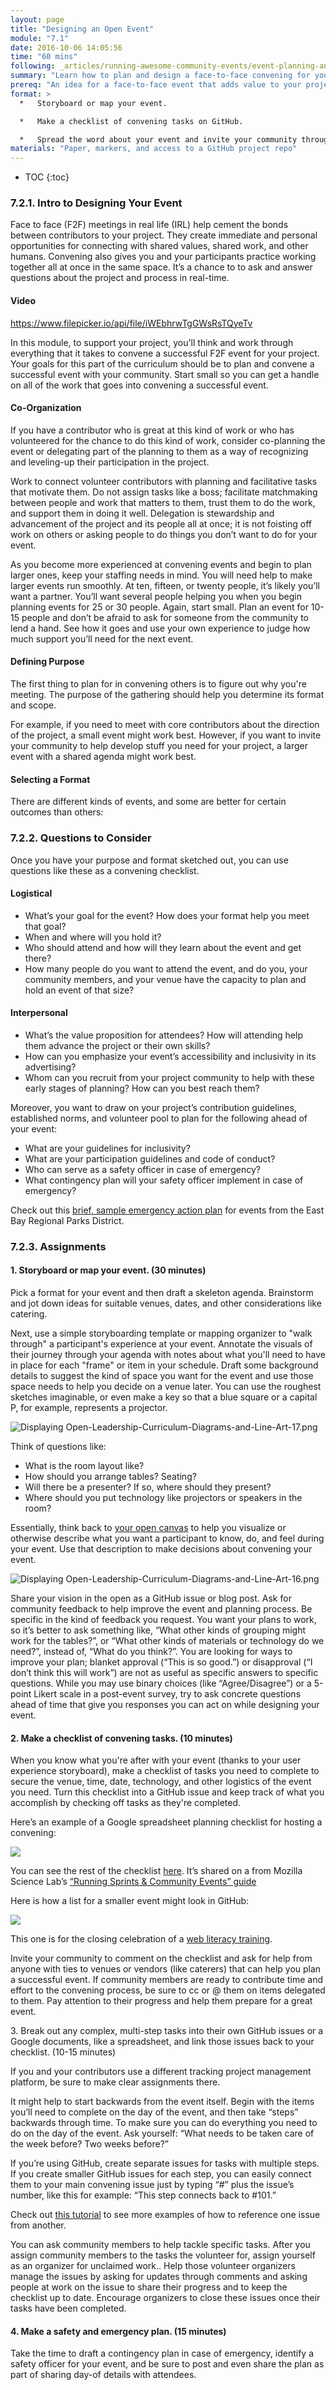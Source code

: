 ```yaml
---
layout: page
title: "Designing an Open Event"
module: "7.1"
date: 2016-10-06 14:05:56
time: "60 mins"
following: _articles/running-awesome-community-events/event-planning-and-facilitation.md
summary: "Learn how to plan and design a face-to-face convening for your project, inviting feedback and contributions from your community."
prereq: "An idea for a face-to-face event that adds value to your project and to attendees' experiences with it."
format: >
  *   Storyboard or map your event.

  *   Make a checklist of convening tasks on GitHub.

  *   Spread the word about your event and invite your community through communications about the gathering.
materials: "Paper, markers, and access to a GitHub project repo"
---
```

* TOC
{:toc}


### 7.2.1\. Intro to Designing Your Event

Face to face (F2F) meetings in real life (IRL) help cement the bonds between contributors to your project. They create immediate and personal opportunities for connecting with shared values, shared work, and other humans. Convening also gives you and your participants practice working together all at once in the same space. It’s a chance to to ask and answer questions about the project and process in real-time.

#### Video
https://www.filepicker.io/api/file/iWEbhrwTgGWsRsTQyeTv

In this module, to support your project, you'll think and work through everything that it takes to convene a successful F2F event for your project. Your goals for this part of the curriculum should be to plan and convene a successful event with your community. Start small so you can get a handle on all of the work that goes into convening a successful event.

#### Co-Organization

If you have a contributor who is great at this kind of work or who has volunteered for the chance to do this kind of work, consider co-planning the event or delegating part of the planning to them as a way of recognizing and leveling-up their participation in the project.

Work to connect volunteer contributors with planning and facilitative tasks that motivate them. Do not assign tasks like a boss; facilitate matchmaking between people and work that matters to them, trust them to do the work, and support them in doing it well. Delegation is stewardship and advancement of the project and its people all at once; it is not foisting off work on others or asking people to do things you don’t want to do for your event.

As you become more experienced at convening events and begin to plan larger ones, keep your staffing needs in mind. You will need help to make larger events run smoothly. At ten, fifteen, or twenty people, it’s likely you’ll want a partner. You’ll want several people helping you when you begin planning events for 25 or 30 people. Again, start small. Plan an event for 10-15 people and don’t be afraid to ask for someone from the community to lend a hand. See how it goes and use your own experience to judge how much support you’ll need for the next event.

#### Defining Purpose

The first thing to plan for in convening others is to figure out why you're meeting. The purpose of the gathering should help you determine its format and scope.

For example, if you need to meet with core contributors about the direction of the project, a small event might work best. However, if you want to invite your community to help develop stuff you need for your project, a larger event with a shared agenda might work best.

#### Selecting a Format

There are different kinds of events, and some are better for certain outcomes than others:

### 7.2.2\. Questions to Consider

Once you have your purpose and format sketched out, you can use questions like these as a convening checklist.

#### Logistical

*   What’s your goal for the event? How does your format help you meet that goal?
*   When and where will you hold it?
*   Who should attend and how will they learn about the event and get there?
*   How many people do you want to attend the event, and do you, your community members, and your venue have the capacity to plan and hold an event of that size?

#### Interpersonal

*   What’s the value proposition for attendees? How will attending help them advance the project or their own skills?
*   How can you emphasize your event’s accessibility and inclusivity in its advertising?
*   Whom can you recruit from your project community to help with these early stages of planning? How can you best reach them?

Moreover, you want to draw on your project’s contribution guidelines, established norms, and volunteer pool to plan for the following ahead of your event:

*   What are your guidelines for inclusivity?
*   What are your participation guidelines and code of conduct?
*   Who can serve as a safety officer in case of emergency?
*   What contingency plan will your safety officer implement in case of emergency?

Check out this [brief, sample emergency action plan](http://www.ebparks.org/activities/permits/bookingspecialevents/sampleeventplan) for events from the East Bay Regional Parks District.

### 7.2.3\. Assignments

#### 1\. Storyboard or map your event. (30 minutes)

Pick a format for your event and then draft a skeleton agenda. Brainstorm and jot down ideas for suitable venues, dates, and other considerations like catering.

Next, use a simple storyboarding template or mapping organizer to "walk through" a participant's experience at your event. Annotate the visuals of their journey through your agenda with notes about what you'll need to have in place for each "frame" or item in your schedule. Draft some background details to suggest the kind of space you want for the event and use those space needs to help you decide on a venue later. You can use the roughest sketches imaginable, or even make a key so that a blue square or a capital P, for example, represents a projector.

![Displaying Open-Leadership-Curriculum-Diagrams-and-Line-Art-17.png](https://lh5.googleusercontent.com/XGP4eQqzUOSK3BNLJ9plQk_Jtp1tHNDJk7aQldhTN74SiTcBnwv21fGFEB4UpPDhSPwgwUshu5LDyUqw9PC9lqekIJ-pSsbdiwtsedpE8W-YBPIlTrgWPpBhiQ80xbTsJP8SMiJ_)

Think of questions like:

*   What is the room layout like?
*   How should you arrange tables? Seating?
*   Will there be a presenter? If so, where should they present?
*   Where should you put technology like projectors or speakers in the room?

Essentially, think back to [your open canvas](https://docs.google.com/document/d/1VglRpEUI3YD26Lno_N70V_fLtPEkZw2sIDQZ30-kQR0/edit) to help you visualize or otherwise describe what you want a participant to know, do, and feel during your event. Use that description to make decisions about convening your event.

![Displaying Open-Leadership-Curriculum-Diagrams-and-Line-Art-16.png](https://lh6.googleusercontent.com/6xOky602avGOCHo-kQ_nWk3qApgqE9KFiyh_iDkA541XoYCDSOUk5pQ-5rE2ZI0UHAHGsdcbfVOlQHK3AO4Dd_Uuh44xUwCKgIU02Kz1lfJFenRM2xZ1oUSCZ3XUwIUou39HjE2t)

Share your vision in the open as a GitHub issue or blog post. Ask for community feedback to help improve the event and planning process. Be specific in the kind of feedback you request. You want your plans to work, so it’s better to ask something like, “What other kinds of grouping might work for the tables?”, or “What other kinds of materials or technology do we need?”, instead of, “What do you think?”. You are looking for ways to improve your plan; blanket approval (“This is so good.”) or disapproval (“I don’t think this will work”) are not as useful as specific answers to specific questions. While you may use binary choices (like “Agree/Disagree”) or a 5-point Likert scale in a post-event survey, try to ask concrete questions ahead of time that give you responses you can act on while designing your event.

#### 2\. Make a checklist of convening tasks. (10 minutes)

When you know what you're after with your event (thanks to your user experience storyboard), make a checklist of tasks you need to complete to secure the venue, time, date, technology, and other logistics of the event you need. Turn this checklist into a GitHub issue and keep track of what you accomplish by checking off tasks as they're completed.

Here’s an example of a Google spreadsheet planning checklist for hosting a convening:

[![](https://lh3.googleusercontent.com/jR7HBfOiO8Y1JyOjxuFJ-0RAqppTSbnMK_OjEfQmnZ8v3KSv0WLiHLDLcLMWMzhsnK9eak3pPOR7Jabo_kv72PsoqsAwITHnVuHULTk3PQ3M3QU5wl2GXdtADTw86TuYDoKQZkE2)](https://docs.google.com/spreadsheets/d/14aczcRsP3pn7A1jWowQu3EYSuWj4yRRDxEBAl1-6--w/edit#gid=565772497)

You can see the rest of the checklist [here](https://docs.google.com/spreadsheets/d/14aczcRsP3pn7A1jWowQu3EYSuWj4yRRDxEBAl1-6--w/edit#gid=565772497). It’s shared on a from Mozilla Science Lab’s [“Running Sprints & Community Events” guide](http://mozillascience.github.io/working-open-workshop/sprints_events/)

Here is how a list for a smaller event might look in GitHub:

[![](https://lh3.googleusercontent.com/VYZf4KQFKIIDDdCzN78ZjWIVYQ1rhU7FO7VnfRFbi6yAvIJ4QKgNiMW8ZGlyeki9hY3Z3rEnML8mHgw8dSpMJMU4u3Yop-X4OLN0x12L40Q_gBRSbW7nUSWfuuDCkT44klVXa_xP)](https://github.com/mozilla/learning-networks/issues/361)

This one is for the closing celebration of a [web literacy training](https://blog.webmaker.org/web-literacy-leaders-nyc-workshop-recap).

Invite your community to comment on the checklist and ask for help from anyone with ties to venues or vendors (like caterers) that can help you plan a successful event. If community members are ready to contribute time and effort to the convening process, be sure to cc or @ them on items delegated to them. Pay attention to their progress and help them prepare for a great event.

3\. Break out any complex, multi-step tasks into their own GitHub issues or a Google documents, like a spreadsheet, and link those issues back to your checklist. (10-15 minutes)

If you and your contributors use a different tracking project management platform, be sure to make clear assignments there.

It might help to start backwards from the event itself. Begin with the items you’ll need to complete on the day of the event, and then take “steps” backwards through time. To make sure you can do everything you need to do on the day of the event. Ask yourself: “What needs to be taken care of the week before? Two weeks before?”

If you’re using GitHub, create separate issues for tasks with multiple steps. If you create smaller GitHub issues for each step, you can easily connect them to your main convening issue just by typing “#” plus the issue’s number, like this for example: “This step connects back to #101.”

Check out [this tutorial](https://github.com/blog/957-introducing-issue-mentions) to see more examples of how to reference one issue from another.

You can ask community members to help tackle specific tasks. After you assign community members to the tasks the volunteer for, assign yourself as an organizer for unclaimed work.. Help those volunteer organizers manage the issues by asking for updates through comments and asking people at work on the issue to share their progress and to keep the checklist up to date. Encourage organizers to close these issues once their tasks have been completed.

#### 4\. Make a safety and emergency plan. (15 minutes)

Take the time to draft a contingency plan in case of emergency, identify a safety officer for your event, and be sure to post and even share the plan as part of sharing day-of details with attendees.

